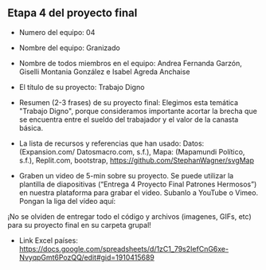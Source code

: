 ## Etapa 4 del proyecto final

- Numero del equipo: 04

- Nombre del equipo: Granizado

- Nombre de todos miembros en el equipo: Andrea Fernanda Garzón, Giselli Montania González e Isabel Agreda Anchaise

- El título de su proyecto: Trabajo Digno

- Resumen (2-3 frases) de su proyecto final: Elegimos esta temática "Trabajo Digno", porque consideramos importante acortar la brecha que se encuentra entre el sueldo del trabajador y el valor de la canasta básica.

- La lista de recursos y referencias que han usado: Datos: (Expansion.com/ Datosmacro.com, s.f.), Mapa: (Mapamundi Político, s.f.), Replit.com, bootstrap, https://github.com/StephanWagner/svgMap 

- Graben un video de 5-min sobre su proyecto. Se puede utilizar la plantilla de diapositivas (“Entrega 4 Proyecto Final Patrones Hermosos”) en nuestra plataforma para grabar el video. Subanlo a YouTube o Vimeo. Pongan la liga del vídeo aquí: 

¡No se olviden de entregar todo el código y archivos (imagenes, GIFs, etc) para su proyecto final en su carpeta grupal!

- Link Excel países: https://docs.google.com/spreadsheets/d/1zC1_79s2IefCnG6xe-NvyqpGmt6PozQQ/edit#gid=1910415689
